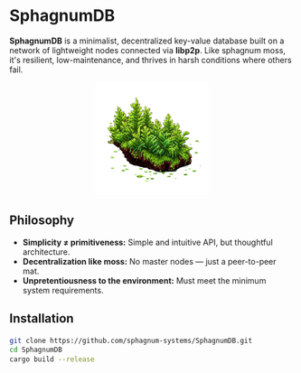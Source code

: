 # SphagnumDB

**SphagnumDB** is a minimalist, decentralized key-value database built on a network of lightweight nodes connected via **libp2p**. Like sphagnum moss, it's resilient, low-maintenance, and thrives in harsh conditions where others fail.

<p align="center">
  <img src="./docs/SphagnumDB_logo.png" alt="SphagnumDB Logo" width="200">
</p>

## **Philosophy**

* **Simplicity ≠ primitiveness:** Simple and intuitive API, but thoughtful architecture.
* **Decentralization like moss:** No master nodes — just a peer-to-peer mat.
* **Unpretentiousness **to** the **environment**:** Must meet the minimum system requirements.

## Installation

```sh
git clone https://github.com/sphagnum-systems/SphagnumDB.git
cd SphagnumDB  
cargo build --release  
```
